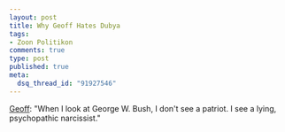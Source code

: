 ```yaml
--- 
layout: post
title: Why Geoff Hates Dubya
tags: 
- Zoon Politikon
comments: true
type: post
published: true
meta: 
  dsq_thread_id: "91927546"
---
```

<a href="http://bbs.slate.msn.com/?id=3936&m=7880950&">Geoff</a>: "When I look at George W. Bush, I don't see a patriot. I see a lying, psychopathic narcissist."
